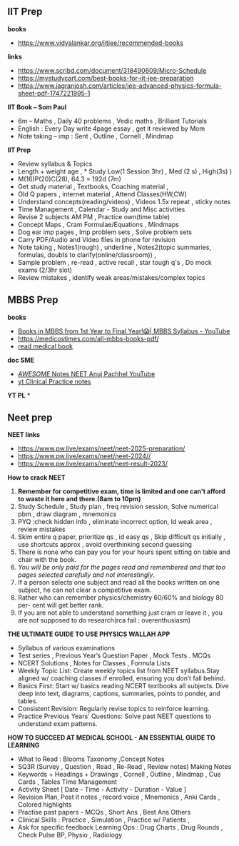 
## IIT Prep

**books**
* https://www.vidyalankar.org/iitjee/recommended-books

**links**
* https://www.scribd.com/document/318490609/Micro-Schedule
* https://mystudycart.com/best-books-for-iit-jee-preparation
* https://www.jagranjosh.com/articles/jee-advanced-physics-formula-sheet-pdf-1747221995-1

**IIT Book – Som Paul**
* 6m – Maths , Daily 40 problems , Vedic maths , Brilliant Tutorials
* English : Every Day write 4page essay , get it reviewed by Mom
* Note taking – imp : Sent , Outline , Cornell , Mindmap

**IIT Prep**
* Review syllabus & Topics 
* Length + weight age  , * Study Low(1 Session 3hr) , Med (2 s) , High(3s) ) 
* M(16)P(20)C(28), 64.3 = 192d (7m) 
* Get study material  , Textbooks, Coaching material , 
* Old Q papers , internet material , Attend Classes(HW,CW)
* Understand concepts(reading/videos) , Videos 1.5x repeat , sticky notes
* Time Management , Calendar - Study and Misc activities
* Revise 2 subjects AM PM , Practice own(time table) 
* Concept Maps  , Cram Formulae/Equations  , Mindmaps
* Dog ear imp pages , Imp problem sets , Solve problem sets
* Carry PDF/Audio and Video files in phone for revision
* Note taking , Notes1(rough) , underline , Notes2(topic summaries, formulas, doubts to clarify(online/classroom)) , 
* Sample problem , re-read , active recall , star tough q's  , Do mock exams (2/3hr slot) 
* Review mistakes , identify weak areas/mistakes/complex topics



## MBBS Prep
**books**
* [Books in MBBS from 1st Year to Final Year!😱| MBBS Syllabus - YouTube](https://www.youtube.com/watch?v=4FitjW6BIMk&list=WL&index=2)
* https://medicostimes.com/all-mbbs-books-pdf/
* [read medical book](https://www.youtube.com/shorts/h7rBsehUz0M)

**doc SME**
* [*AWESOME* Notes NEET Anuj Pachhel YouTube](https://www.youtube.com/watch?v=-FaFlDKdzT8&list=WL&index=5&pp=gAQBiAQB)
* [yt Clinical Practice notes](https://www.youtube.com/watch?v=GxumhC3C1ss&list=PLmMyXRtEtJEa6xb8Aoox6hsqQEbD8udUy)

**YT PL**
* 

## Neet prep
**NEET links**
* https://www.pw.live/exams/neet/neet-2025-preparation/
* https://www.pw.live/exams/neet/neet-2024//
* https://www.pw.live/exams/neet/neet-result-2023/

**How to crack NEET**
1. **Remember for competitive exam, time is limited and one can't afford to waste it here and there.(8am to 10pm)**
1. Study Schedule , Study plan , freq revision session, Solve numerical pbm , draw diagram , mnemonics 
1. PYQ :check hidden info , eliminate incorrect option, Id weak area , review mistakes 
1. Skim entire q paper, prioritize qs , id easy qs , Skip difficult qs initially , use shortcuts approx , avoid overthinking second guessing 
1. There is none who can pay you for your hours spent sitting on table and chair with the book.
1. _You will be only paid for the pages read and remembered and that too pages selected carefully and not interestingly_.
1. If a person selects one subject and read all the books written on one subject, he can not clear a competitive exam. 
1. Rather who can remember physics/chemistry 60/60% and biology 80 per- cent will get better rank.
1. If you are not able to understand something just cram or leave it , you are not supposed to do research(rca fail : overenthusiasm)

**THE ULTIMATE GUIDE TO USE PHYSICS WALLAH APP**
* Syllabus of various examinations
* Test series , Previous Year’s Question Paper , Mock Tests . MCQs
* NCERT Solutions , Notes for Classes , Formula Lists
* Weekly Topic List: Create weekly topics list from  NEET syllabus.Stay aligned w/ coaching classes if enrolled, ensuring you don’t fall behind.
* Basics First: Start w/ basics reading NCERT textbooks all subjects. Dive deep into text, diagrams, captions, summaries, points to ponder, and tables.
* Consistent Revision: Regularly revise topics to reinforce learning.
* Practice Previous Years’ Questions: Solve past NEET questions to understand exam patterns.
  
**HOW TO SUCCEED AT MEDICAL SCHOOL - AN ESSENTIAL GUIDE TO LEARNING**
* What to Read : Blooms Taxonomy ,Concept Notes
* SQ3R (Survey , Question , Read , Re-Read , Review notes) Making Notes
* Keywords + Headings + Drawings , Cornell , Outline , Mindmap , Cue Cards , Tables Time Management
* Activity Sheet [ Date - Time - Activity - Duration - Value ]
* Revision Plan, Post it notes , record voice , Mnemonics , Anki Cards , Colored highlights
* Practise past papers - MCQs , Short Ans , Best Ans Others
* Clinical Skills : Practice , Simulation , Practice w/ Patients ,
* Ask for specific feedback Learning Ops : Drug Charts , Drug Rounds , Check Pulse BP, Physio , Radiology
